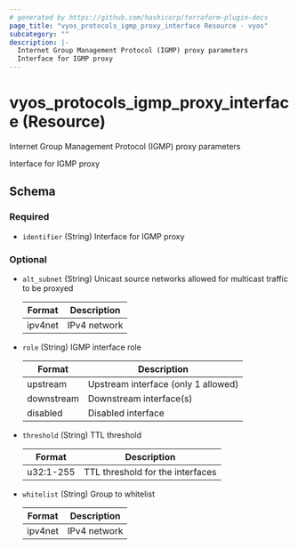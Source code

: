 ```yaml
---
# generated by https://github.com/hashicorp/terraform-plugin-docs
page_title: "vyos_protocols_igmp_proxy_interface Resource - vyos"
subcategory: ""
description: |-
  Internet Group Management Protocol (IGMP) proxy parameters
  Interface for IGMP proxy
---
```


# vyos_protocols_igmp_proxy_interface (Resource)

Internet Group Management Protocol (IGMP) proxy parameters

Interface for IGMP proxy



<!-- schema generated by tfplugindocs -->
## Schema

### Required

- `identifier` (String) Interface for IGMP proxy

### Optional

- `alt_subnet` (String) Unicast source networks allowed for multicast traffic to be proxyed

    |  Format  |  Description  |
    |----------|---------------|
    |  ipv4net  |  IPv4 network  |
- `role` (String) IGMP interface role

    |  Format  |  Description  |
    |----------|---------------|
    |  upstream  |  Upstream interface (only 1 allowed)  |
    |  downstream  |  Downstream interface(s)  |
    |  disabled  |  Disabled interface  |
- `threshold` (String) TTL threshold

    |  Format  |  Description  |
    |----------|---------------|
    |  u32:1-255  |  TTL threshold for the interfaces  |
- `whitelist` (String) Group to whitelist

    |  Format  |  Description  |
    |----------|---------------|
    |  ipv4net  |  IPv4 network  |

